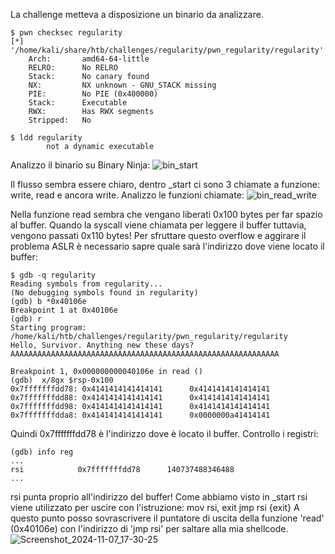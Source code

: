 La challenge metteva a disposizione un binario da analizzare.
```
$ pwn checksec regularity
[*] '/home/kali/share/htb/challenges/regularity/pwn_regularity/regularity'
    Arch:       amd64-64-little
    RELRO:      No RELRO
    Stack:      No canary found
    NX:         NX unknown - GNU_STACK missing
    PIE:        No PIE (0x400000)
    Stack:      Executable
    RWX:        Has RWX segments
    Stripped:   No
```
```
$ ldd regularity  
        not a dynamic executable
```
Analizzo il binario su Binary Ninja:
![bin_start](https://github.com/user-attachments/assets/7dd2aec3-02ed-4ffc-ae8d-f8025f8a39de)

Il flusso sembra essere chiaro, dentro _start ci sono 3 chiamate a funzione: write, read e ancora write.
Analizzo le funzioni chiamate:
![bin_read_write](https://github.com/user-attachments/assets/95e54092-b44e-47aa-8f80-04dcf098d7bb)

Nella funzione read sembra che vengano liberati 0x100 bytes per far spazio al buffer. Quando la syscall viene chiamata per leggere il buffer tuttavia, vengono passati 0x110 bytes!
Per sfruttare questo overflow e aggirare il problema ASLR è necessario sapre quale sarà l'indirizzo dove viene locato il buffer:
```
$ gdb -q regularity
Reading symbols from regularity...
(No debugging symbols found in regularity)
(gdb) b *0x40106e
Breakpoint 1 at 0x40106e
(gdb) r
Starting program: /home/kali/htb/challenges/regularity/pwn_regularity/regularity 
Hello, Survivor. Anything new these days?
AAAAAAAAAAAAAAAAAAAAAAAAAAAAAAAAAAAAAAAAAAAAAAAAAAAAAAAAAAAA

Breakpoint 1, 0x000000000040106e in read ()
(gdb)  x/8gx $rsp-0x100
0x7fffffffdd78: 0x4141414141414141      0x4141414141414141
0x7fffffffdd88: 0x4141414141414141      0x4141414141414141
0x7fffffffdd98: 0x4141414141414141      0x4141414141414141
0x7fffffffdda8: 0x4141414141414141      0x0000000a41414141
```
Quindi 0x7fffffffdd78 è l'indirizzo dove è locato il buffer. Controllo i registri:
```
(gdb) info reg
...
rsi            0x7fffffffdd78      140737488346488
...
```
rsi punta proprio all'indirizzo del buffer! Come abbiamo visto in _start rsi viene utilizzato per uscire con l'istruzione:
mov rsi, exit
jmp rsi {exit}
A questo punto posso sovrascrivere il puntatore di uscita della funzione 'read' (0x40106e) con l'indirizzo di 'jmp rsi' per saltare alla mia shellcode.
![Screenshot_2024-11-07_17-30-25](https://github.com/user-attachments/assets/a06d0f81-3b05-4808-b0ad-45c1155613fa)
